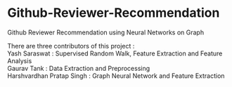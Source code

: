 # Github-Reviewer-Recommendation
Github Reviewer Recommendation using Neural Networks on Graph

There are three contributors of this project :   
Yash Saraswat  : Supervised Random Walk, Feature Extraction and Feature Analysis   
Gaurav Tank : Data Extraction and Preprocessing   
Harshvardhan Pratap Singh : Graph Neural Network and Feature Extraction
